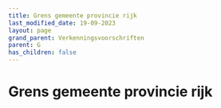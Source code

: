 ```yaml
---
title: Grens gemeente provincie rijk
last_modified_date: 19-09-2023
layout: page
grand_parent: Verkenningsvoorschriften
parent: G
has_children: false
---
```


Grens gemeente provincie rijk
=============================

